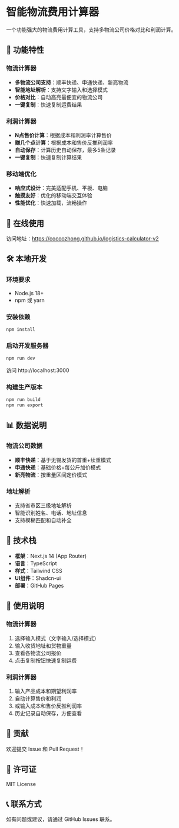 # 智能物流费用计算器

一个功能强大的物流费用计算工具，支持多物流公司价格对比和利润计算。

## 🚀 功能特性

### 物流计算器
- **多物流公司支持**：顺丰快递、申通快递、新亮物流
- **智能地址解析**：支持文字输入和选择模式
- **价格对比**：自动高亮最便宜的物流公司
- **一键复制**：快速复制运费结果

### 利润计算器
- **N点售价计算**：根据成本和利润率计算售价
- **赚几个点计算**：根据成本和售价反推利润率
- **自动保存**：计算历史自动保存，最多5条记录
- **一键复制**：快速复制计算结果

### 移动端优化
- **响应式设计**：完美适配手机、平板、电脑
- **触摸友好**：优化的移动端交互体验
- **性能优化**：快速加载，流畅操作

## 📱 在线使用

访问地址：https://cocoozhong.github.io/logistics-calculator-v2

## 🛠️ 本地开发

### 环境要求
- Node.js 18+
- npm 或 yarn

### 安装依赖
```bash
npm install
```

### 启动开发服务器
```bash
npm run dev
```

访问 http://localhost:3000

### 构建生产版本
```bash
npm run build
npm run export
```

## 📊 数据说明

### 物流公司数据
- **顺丰快递**：基于无锡发货的首重+续重模式
- **申通快递**：基础价格+每公斤加价模式
- **新亮物流**：按重量区间定价模式

### 地址解析
- 支持省市区三级地址解析
- 智能识别姓名、电话、地址信息
- 支持模糊匹配和自动补全

## 🔧 技术栈

- **框架**：Next.js 14 (App Router)
- **语言**：TypeScript
- **样式**：Tailwind CSS
- **UI组件**：Shadcn-ui
- **部署**：GitHub Pages

## 📝 使用说明

### 物流计算器
1. 选择输入模式（文字输入/选择模式）
2. 输入收货地址和货物重量
3. 查看各物流公司报价
4. 点击复制按钮快速复制运费

### 利润计算器
1. 输入产品成本和期望利润率
2. 自动计算售价和利润
3. 或输入成本和售价反推利润率
4. 历史记录自动保存，方便查看

## 🤝 贡献

欢迎提交 Issue 和 Pull Request！

## 📄 许可证

MIT License

## 📞 联系方式

如有问题或建议，请通过 GitHub Issues 联系。 